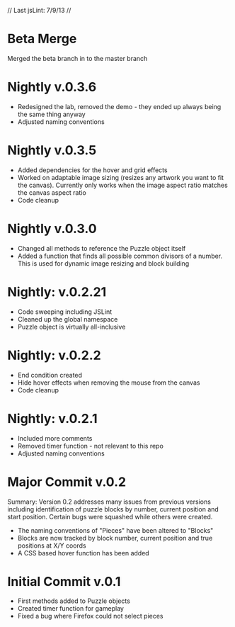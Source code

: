 // Last jsLint: 7/9/13
//

Beta Merge
===

Merged the beta branch in to the master branch

Nightly v.0.3.6
===

- Redesigned the lab, removed the demo - they ended up always being the same thing anyway
- Adjusted naming conventions

Nightly v.0.3.5
===

- Added dependencies for the hover and grid effects
- Worked on adaptable image sizing (resizes any artwork you want to fit the canvas). Currently only works when the image aspect ratio matches the canvas aspect ratio
- Code cleanup

Nightly v.0.3.0
===

- Changed all methods to reference the Puzzle object itself
- Added a function that finds all possible common divisors of a number. This is used for dynamic image resizing and block building

Nightly: v.0.2.21
===

- Code sweeping including JSLint
- Cleaned up the global namespace
- Puzzle object is virtually all-inclusive

Nightly: v.0.2.2
===

- End condition created
- Hide hover effects when removing the mouse from the canvas
- Code cleanup

Nightly: v.0.2.1
===

- Included more comments
- Removed timer function - not relevant to this repo
- Adjusted naming conventions
 
Major Commit v.0.2
===

Summary: Version 0.2 addresses many issues from previous versions including identification of puzzle blocks by number, current position and start position. Certain bugs were squashed while others were created.
	
- The naming conventions of "Pieces" have been altered to "Blocks"
- Blocks are now tracked by block number, current position and true positions at X/Y coords
- A CSS based hover function has been added

Initial Commit v.0.1
===

- First methods added to Puzzle objects
- Created timer function for gameplay
- Fixed a bug where Firefox could not select pieces